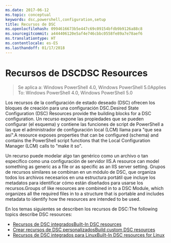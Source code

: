 ```yaml
---
ms.date: 2017-06-12
ms.topic: conceptual
keywords: dsc,powershell,configuration,setup
title: Recursos de DSC
ms.openlocfilehash: 0994616673b5e447c69c09154bfdb9b9126a88c8
ms.sourcegitcommit: a444406120e5af4e746cbbc0558fe89a7e78aef6
ms.translationtype: HT
ms.contentlocale: es-ES
ms.lasthandoff: 01/17/2018
---
```

# <a name="dsc-resources"></a><span data-ttu-id="211b8-103">Recursos de DSC</span><span class="sxs-lookup"><span data-stu-id="211b8-103">DSC Resources</span></span>

><span data-ttu-id="211b8-104">Se aplica a: Windows PowerShell 4.0, Windows PowerShell 5.0</span><span class="sxs-lookup"><span data-stu-id="211b8-104">Applies To: Windows PowerShell 4.0, Windows PowerShell 5.0</span></span>

<span data-ttu-id="211b8-105">Los recursos de la configuración de estado deseado (DSC) ofrecen los bloques de creación para una configuración DSC.</span><span class="sxs-lookup"><span data-stu-id="211b8-105">Desired State Configuration (DSC) Resources provide the building blocks for a DSC configuration.</span></span> <span data-ttu-id="211b8-106">Un recurso expone las propiedades que se pueden configurar (el esquema) y contiene las funciones de script de PowerShell a las que el administrador de configuración local (LCM) llama para "que sea así".</span><span class="sxs-lookup"><span data-stu-id="211b8-106">A resource exposes properties that can be configured (schema) and contains the PowerShell script functions that the Local Configuration Manager (LCM) calls to "make it so".</span></span>

<span data-ttu-id="211b8-107">Un recurso puede modelar algo tan genérico como un archivo o tan específico como una configuración de servidor IIS.</span><span class="sxs-lookup"><span data-stu-id="211b8-107">A resource can model something as generic as a file or as specific as an IIS server setting.</span></span>  <span data-ttu-id="211b8-108">Grupos de recursos similares se combinan en un módulo de DSC, que organiza todos los archivos necesarios en una estructura portátil que incluye los metadatos para identificar cómo están diseñados para usarse los recursos.</span><span class="sxs-lookup"><span data-stu-id="211b8-108">Groups of like resources are combined in to a DSC Module, which organizes all the required files in to a structure that is portable and includes metadata to identify how the resources are intended to be used.</span></span>  

<span data-ttu-id="211b8-109">En los temas siguientes se describen los recursos de DSC:</span><span class="sxs-lookup"><span data-stu-id="211b8-109">The following topics describe DSC resources:</span></span>

- [<span data-ttu-id="211b8-110">Recursos de DSC integrados</span><span class="sxs-lookup"><span data-stu-id="211b8-110">Built-In DSC resources</span></span>](builtInResource.md)
- [<span data-ttu-id="211b8-111">Crear recursos de DSC personalizados</span><span class="sxs-lookup"><span data-stu-id="211b8-111">Build custom DSC resources</span></span>](authoringResource.md)
- [<span data-ttu-id="211b8-112">Recursos de DSC integrados para Linux</span><span class="sxs-lookup"><span data-stu-id="211b8-112">Built-In DSC resources for Linux</span></span>](lnxBuiltInResources.md)

